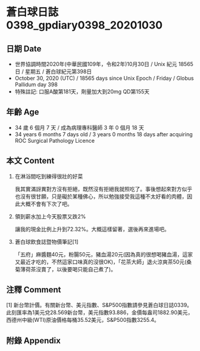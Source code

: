 [_metadata_:encoding]: - "utf-8"
[_metadata_:language]: - "zh-Hant-TW"
[_metadata_:fileformat]: - "markdown"
[_metadata_:MIME_type]: - "text/plain"
[_metadata_:markdown_version]: - "commonmark version 0.29"
[_metadata_:markdown_spec]: - "https://spec.commonmark.org/0.29/"

# 蒼白球日誌0398_gpdiary0398_20201030 #

## 日期 Date ##

* 世界協調時間2020年(中華民國109年，令和2年)10月30日 / Unix 紀元 18565 日 / 星期五 / 蒼白球紀元第398日
* October 30, 2020 (UTC) / 18565 days since Unix Epoch / Friday / Globus Pallidum day 398
* 特殊註記: 口服A酸第181天，劑量加大到20mg QD第155天

## 年齡 Age ##

* 34 歲 6 個月 7 天 / 成為病理專科醫師 3 年 0 個月 18 天
* 34 years 6 months 7 days old / 3 years 0 months 18 days after acquiring ROC Surgical Pathology Licence

## 本文 Content ##

1. 在淋浴間吃到練得很壯的好菜

    我其實滿訝異對方沒有拒絕，既然沒有拒絕我就照吃了。事後想起來對方似乎也沒有很甘願，只是礙於某種佛心，所以勉強接受我這種不太好看的肉體，因此大概不會有下次了吧。

2. 領到薪水加上今天股票又跌2%

    讓我的現金比例上升到72.32%。大概這樣留著，選後再來進場吧。

3. 蒼白球飲食誌暨物價筆記[1]

    「五府」麻醬麵40元，粉腸50元，豬血湯20元(因為真的很想喝豬血湯，這家又最近才吃的，不然這家口味真的沒很OK)，「花茶大師」退火涼爽茶50元(桑菊薄荷茶沒賣了，以後要喝只能自己煮了)。

## 注釋 Comment ##

[1] 新台幣計價。有關新台幣、美元指數、S&P500指數請參見蒼白球日誌0339。此刻匯率為1美元兌28.569新台幣，美元指數93.886，金價每盎司1882.90美元，西德州中級(WTI)原油價格每桶35.52美元，S&P500指數3255.4。

## 附錄 Appendix ##

